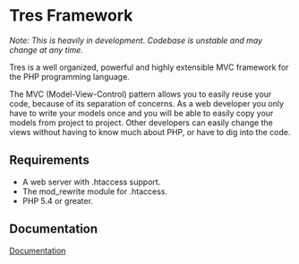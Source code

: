 # Tres Framework

*Note: This is heavily in development. Codebase is unstable and may change
at any time.*

Tres is a well organized, powerful and highly extensible MVC framework for the 
PHP programming language.

The MVC (Model-View-Control) pattern allows you to easily reuse your code, 
because of its separation of concerns. As a web developer you only have 
to write your models once and you will be able to easily copy your models from 
project to project. Other developers can easily change the views without 
having to know much about PHP, or have to dig into the code.

## Requirements
- A web server with .htaccess support.
- The mod_rewrite module for .htaccess.
- PHP 5.4 or greater.

## Documentation
[Documentation](https://github.com/tres-framework/docs/)
